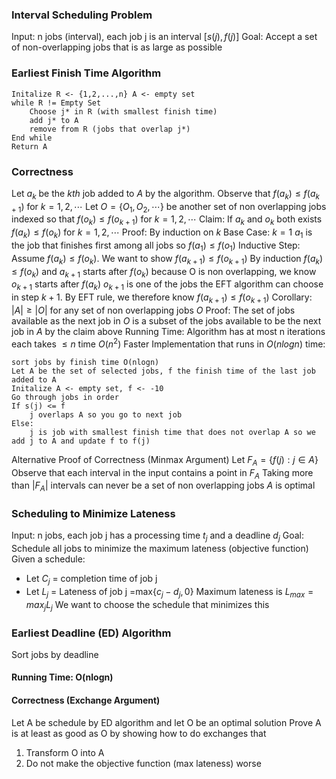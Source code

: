 ### Interval Scheduling Problem
Input: n jobs (interval), each job j is an interval $[s(j), f(j)]$
Goal: Accept a set of non-overlapping jobs that is as large as possible

### Earliest Finish Time Algorithm
```
Initalize R <- {1,2,...,n} A <- empty set
while R != Empty Set
	Choose j* in R (with smallest finish time)
	add j* to A
	remove from R (jobs that overlap j*)
End while
Return A
```

### Correctness
Let $a_k$ be the $kth$ job added to $A$ by the algorithm. Observe that $f(a_k)\leq f(a_{k+1})$ for $k=1,2,\cdots$ Let $O=\{O_1,O_2,\cdots\}$ be another set of non overlapping jobs indexed so that $f(o_k)\leq f(o_{k+1})$ for $k=1,2,\cdots$
Claim: If $a_k$ and $o_k$ both exists $f(a_k)\leq f(o_k)$ for $k=1,2,\cdots$
Proof: By induction on $k$
Base Case: $k=1$ $a_1$ is the job that finishes first among all jobs so $f(a_1)\leq f(o_1)$
Inductive Step: Assume $f(a_k)\leq f(o_k)$. We want to show $f(a_{k+1})\leq f(o_{k+1})$
By induction $f(a_k)\leq f(o_k)$ and $a_{k+1}$ starts after $f(o_k)$ because O is non overlapping, we know $o_{k+1}$ starts after $f(a_k)$ $o_{k+1}$ is one of the jobs the EFT algorithm can choose in step $k+1$. By EFT rule, we therefore know $f(a_{k+1})\leq f(o_{k+1})$
Corollary: $|A|\geq|O|$ for any set of non overlapping jobs $O$
Proof: The set of jobs available as the next job in $O$ is a subset of the jobs available to be the next job in $A$ by the claim above
Running Time: Algorithm has at most n iterations each takes $\leq n$ time $O(n^2)$
Faster Implementation that runs in $O(nlogn)$ time:
```
sort jobs by finish time O(nlogn)
Let A be the set of selected jobs, f the finish time of the last job added to A
Initalize A <- empty set, f <- -10
Go through jobs in order
If s(j) <= f
	j overlaps A so you go to next job
Else:
	j is job with smallest finish time that does not overlap A so we add j to A and update f to f(j)
```

Alternative Proof of Correctness (Minmax Argument)
Let $F_A = \{f(j): j\in A\}$
Observe that each interval in the input contains a point in $F_A$
Taking more than $|F_A|$ intervals can never be a set of non overlapping jobs 
$A$ is optimal

### Scheduling to Minimize Lateness
Input: n jobs, each job j has a processing time $t_j$ and a deadline $d_j$
Goal: Schedule all jobs to minimize the maximum lateness (objective function)
Given a schedule:
- Let $C_j$ = completion time of job j
- Let $L_j$ = Lateness of job j 
=max$\{c_j-d_j,0\}$
Maximum lateness is $L_{max} = max_jL_j$
We want to choose the schedule that minimizes this

### Earliest Deadline (ED) Algorithm
Sort jobs by deadline
#### Running Time: O(nlogn)
#### Correctness (Exchange Argument)
Let A be schedule by ED algorithm and let O be an optimal solution
Prove A is at least as good as O by showing how to do exchanges that
1. Transform O into A
2. Do not make the objective function (max lateness) worse